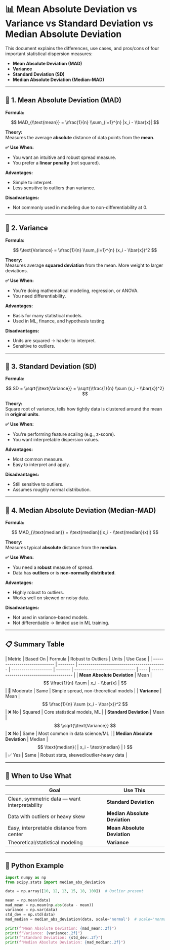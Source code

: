 # 📊 Mean Absolute Deviation vs Variance vs Standard Deviation vs Median Absolute Deviation

This document explains the differences, use cases, and pros/cons of four important statistical dispersion measures:

- **Mean Absolute Deviation (MAD)**
- **Variance**
- **Standard Deviation (SD)**
- **Median Absolute Deviation (Median-MAD)**

---

## 🔹 1. Mean Absolute Deviation (MAD)

**Formula:**

$$
MAD_{\\text{mean}} = \\frac{1}{n} \\sum_{i=1}^{n} |x_i - \\bar{x}|
$$

**Theory:**  
Measures the average **absolute** distance of data points from the **mean**.

**✅ Use When:**

- You want an intuitive and robust spread measure.
- You prefer a **linear penalty** (not squared).

**Advantages:**

- Simple to interpret.
- Less sensitive to outliers than variance.

**Disadvantages:**

- Not commonly used in modeling due to non-differentiability at 0.

---

## 🔹 2. Variance

**Formula:**

$$
\\text{Variance} = \\frac{1}{n} \\sum_{i=1}^{n} (x_i - \\bar{x})^2
$$

**Theory:**  
Measures average **squared deviation** from the mean. More weight to larger deviations.

**✅ Use When:**

- You're doing mathematical modeling, regression, or ANOVA.
- You need differentiability.

**Advantages:**

- Basis for many statistical models.
- Used in ML, finance, and hypothesis testing.

**Disadvantages:**

- Units are squared → harder to interpret.
- Sensitive to outliers.

---

## 🔹 3. Standard Deviation (SD)

**Formula:**

$$
SD = \\sqrt{\\text{Variance}} = \\sqrt{\\frac{1}{n} \\sum (x_i - \\bar{x})^2}
$$

**Theory:**  
Square root of variance, tells how tightly data is clustered around the mean in **original units**.

**✅ Use When:**

- You're performing feature scaling (e.g., z-score).
- You want interpretable dispersion values.

**Advantages:**

- Most common measure.
- Easy to interpret and apply.

**Disadvantages:**

- Still sensitive to outliers.
- Assumes roughly normal distribution.

---

## 🔹 4. Median Absolute Deviation (Median-MAD)

**Formula:**

$$
MAD_{\\text{median}} = \\text{median}(|x_i - \\text{median}(x)|)
$$

**Theory:**  
Measures typical **absolute** distance from the **median**.

**✅ Use When:**

- You need a **robust** measure of spread.
- Data has **outliers** or is **non-normally distributed**.

**Advantages:**

- Highly robust to outliers.
- Works well on skewed or noisy data.

**Disadvantages:**

- Not used in variance-based models.
- Not differentiable → limited use in ML training.

---

## 📋 Summary Table

| Metric                        | Based On | Formula                                     | Robust to Outliers   | Units   | Use Case                       |
| ----------------------------- | -------- | ------------------------------------------- | -------------------- | ------- | ------------------------------ | ---- | --------------------------------------- |
| **Mean Absolute Deviation**   | Mean     | $$ \\frac{1}{n} \\sum                       | x_i - \\bar{x}       | $$      | 🚫 Moderate                    | Same | Simple spread, non-theoretical models   |
| **Variance**                  | Mean     | $$ \\frac{1}{n} \\sum (x_i - \\bar{x})^2 $$ | ❌ No                | Squared | Core statistical models, ML    |
| **Standard Deviation**        | Mean     | $$ \\sqrt{\\text{Variance}} $$              | ❌ No                | Same    | Most common in data science/ML |
| **Median Absolute Deviation** | Median   | $$ \\text{median}(                          | x_i - \\text{median} | ) $$    | ✅ Yes                         | Same | Robust stats, skewed/outlier-heavy data |

---

## 📌 When to Use What

| Goal                                          | Use This                      |
| --------------------------------------------- | ----------------------------- |
| Clean, symmetric data — want interpretability | **Standard Deviation**        |
| Data with outliers or heavy skew              | **Median Absolute Deviation** |
| Easy, interpretable distance from center      | **Mean Absolute Deviation**   |
| Theoretical/statistical modeling              | **Variance**                  |

---

## 🐍 Python Example

```python
import numpy as np
from scipy.stats import median_abs_deviation

data = np.array([10, 12, 13, 15, 18, 100])  # Outlier present

mean = np.mean(data)
mad_mean = np.mean(np.abs(data - mean))
variance = np.var(data)
std_dev = np.std(data)
mad_median = median_abs_deviation(data, scale='normal')  # scale='normal' gives comparable value to std dev

print(f"Mean Absolute Deviation: {mad_mean:.2f}")
print(f"Variance: {variance:.2f}")
print(f"Standard Deviation: {std_dev:.2f}")
print(f"Median Absolute Deviation: {mad_median:.2f}")

```
